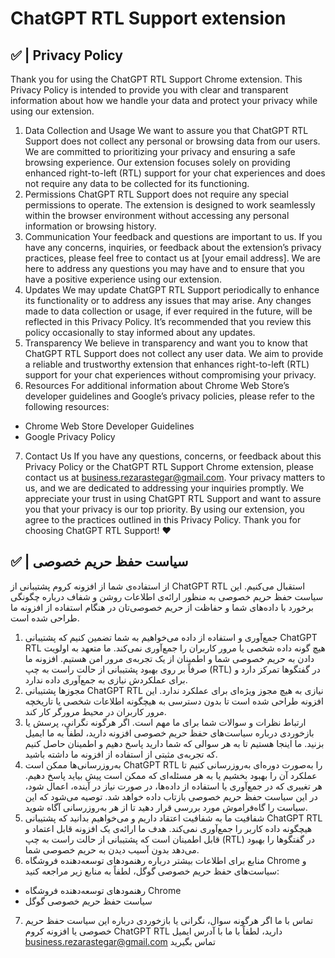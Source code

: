 ChatGPT RTL Support extension
==============================

## ✅ | Privacy Policy
Thank you for using the ChatGPT RTL Support Chrome extension. This Privacy Policy is intended to provide you with clear and transparent information about how we handle your data and protect your privacy while using our extension.
1. Data Collection and Usage
We want to assure you that ChatGPT RTL Support does not collect any personal or browsing data from our users. We are committed to prioritizing your privacy and ensuring a safe browsing experience. Our extension focuses solely on providing enhanced right-to-left (RTL) support for your chat experiences and does not require any data to be collected for its functioning.
2. Permissions
ChatGPT RTL Support does not require any special permissions to operate. The extension is designed to work seamlessly within the browser environment without accessing any personal information or browsing history.
3. Communication
Your feedback and questions are important to us. If you have any concerns, inquiries, or feedback about the extension’s privacy practices, please feel free to contact us at [your email address]. We are here to address any questions you may have and to ensure that you have a positive experience using our extension.
4. Updates
We may update ChatGPT RTL Support periodically to enhance its functionality or to address any issues that may arise. Any changes made to data collection or usage, if ever required in the future, will be reflected in this Privacy Policy. It’s recommended that you review this policy occasionally to stay informed about any updates.
5. Transparency
We believe in transparency and want you to know that ChatGPT RTL Support does not collect any user data. We aim to provide a reliable and trustworthy extension that enhances right-to-left (RTL) support for your chat experiences without compromising your privacy.
6. Resources
For additional information about Chrome Web Store’s developer guidelines and Google’s privacy policies, please refer to the following resources:
- Chrome Web Store Developer Guidelines
- Google Privacy Policy
7. Contact Us
If you have any questions, concerns, or feedback about this Privacy Policy or the ChatGPT RTL Support Chrome extension, please contact us at business.rezarastegar@gmail.com. Your privacy matters to us, and we are dedicated to addressing your inquiries promptly.
We appreciate your trust in using ChatGPT RTL Support and want to assure you that your privacy is our top priority. By using our extension, you agree to the practices outlined in this Privacy Policy.
Thank you for choosing ChatGPT RTL Support! ❤️

## ✅ | سیاست حفظ حریم خصوصی
از استفاده‌ی شما از افزونه کروم پشتیبانی از ChatGPT RTL استقبال می‌کنیم. این سیاست حفظ حریم خصوصی به منظور ارائه‌ی اطلاعات روشن و شفاف درباره چگونگی برخورد با داده‌های شما و حفاظت از حریم خصوصی‌تان در هنگام استفاده از افزونه ما طراحی شده است.
1. جمع‌آوری و استفاده از داده
می‌خواهیم به شما تضمین کنیم که پشتیبانی ChatGPT RTL هیچ گونه داده شخصی یا مرور کاربران را جمع‌آوری نمی‌کند. ما متعهد به اولویت دادن به حریم خصوصی شما و اطمینان از یک تجربه‌ی مرور امن هستیم. افزونه ما صرفاً بر روی بهبود پشتیبانی از حالت راست به چپ (RTL) در گفتگوها تمرکز دارد و برای عملکردش نیازی به جمع‌آوری داده ندارد.
2. مجوزها
پشتیبانی ChatGPT RTL نیازی به هیچ مجوز ویژه‌ای برای عملکرد ندارد. این افزونه طراحی شده است تا بدون دسترسی به هیچگونه اطلاعات شخصی یا تاریخچه مرور کاربران در محیط مرورگر کار کند.
3. ارتباط
نظرات و سوالات شما برای ما مهم است. اگر هرگونه نگرانی، پرسش یا بازخوردی درباره سیاست‌های حفظ حریم خصوصی افزونه دارید، لطفاً به ما ایمیل بزنید. ما اینجا هستیم تا به هر سوالی که شما دارید پاسخ دهیم و اطمینان حاصل کنیم که تجربه‌ی مثبتی از استفاده از افزونه ما داشته باشید.
4. به‌روزرسانی‌ها
ممکن است ChatGPT RTL را به‌صورت دوره‌ای به‌روزرسانی کنیم تا عملکرد آن را بهبود بخشیم یا به هر مسئله‌ای که ممکن است پیش بیاید پاسخ دهیم. هر تغییری که در جمع‌آوری یا استفاده از داده‌ها، در صورت نیاز در آینده، اعمال شود، در این سیاست حفظ حریم خصوصی بازتاب داده خواهد شد. توصیه می‌شود که این سیاست را گاه‌فراموش مورد بررسی قرار دهید تا از هر به‌روزرسانی آگاه شوید.
5. شفافیت
ما به شفافیت اعتقاد داریم و می‌خواهیم بدانید که پشتیبانی ChatGPT RTL هیچگونه داده کاربر را جمع‌آوری نمی‌کند. هدف ما ارائه‌ی یک افزونه قابل اعتماد و قابل اطمینان است که پشتیبانی از حالت راست به چپ (RTL) در گفتگوها را بهبود می‌دهد بدون آسیب دیدن به حریم خصوصی شما.
6. منابع
برای اطلاعات بیشتر درباره رهنمودهای توسعه‌دهنده فروشگاه Chrome و سیاست‌های حفظ حریم خصوصی گوگل، لطفاً به منابع زیر مراجعه کنید:
- رهنمودهای توسعه‌دهنده فروشگاه Chrome
- سیاست حفظ حریم خصوصی گوگل
7. تماس با ما
اگر هرگونه سوال، نگرانی یا بازخوردی درباره این سیاست حفظ حریم خصوصی یا افزونه کروم ChatGPT RTL دارید، لطفاً با ما با آدرس ایمیل business.rezarastegar@gmail.com تماس بگیرید